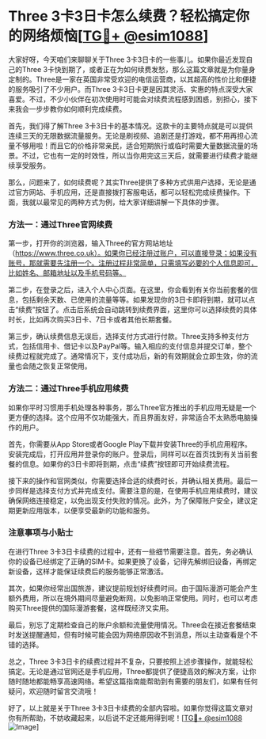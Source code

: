 # Three 3卡3日卡怎么续费？轻松搞定你的网络烦恼[[TG💪+ @esim1088](https://t.me/s/esim1088)]

大家好呀，今天咱们来聊聊关于Three 3卡3日卡的一些事儿。如果你最近发现自己的Three 3卡快到期了，或者正在为如何续费发愁，那么这篇文章就是为你量身定制的。Three是一家在英国非常受欢迎的电信运营商，以其超高的性价比和便捷的服务吸引了不少用户。而Three 3卡3日卡更是因其灵活、实惠的特点深受大家喜爱。不过，不少小伙伴在初次使用时可能会对续费流程感到困惑，别担心，接下来我会一步步教你如何顺利完成续费。

首先，我们得了解Three 3卡3日卡的基本情况。这款卡的主要特点就是可以提供连续三天的无限数据流量服务。无论是刷视频、追剧还是打游戏，都不用再担心流量不够用啦！而且它的价格非常亲民，适合短期旅行或临时需要大量数据流量的场景。不过，它也有一定的时效性，所以当你用完这三天后，就需要进行续费才能继续享受服务。

那么，问题来了，如何续费呢？其实Three提供了多种方式供用户选择，无论是通过官方网站、手机应用，还是直接拨打客服电话，都可以轻松完成续费操作。下面，我就以最常见的两种方式为例，给大家详细讲解一下具体的步骤。

### 方法一：通过Three官网续费

第一步，打开你的浏览器，输入Three的官方网站地址（https://www.three.co.uk）。如果你已经注册过账户，可以直接登录；如果没有账号，那就需要先注册一个。注册过程非常简单，只需填写必要的个人信息即可，比如姓名、邮箱地址以及手机号码等。

第二步，在登录之后，进入个人中心页面。在这里，你会看到有关你当前套餐的信息，包括剩余天数、已使用的流量等等。如果发现你的3日卡即将到期，就可以点击“续费”按钮了。点击后系统会自动跳转到续费界面，这里你可以选择续费的具体时长，比如再次购买3日卡、7日卡或者其他长期套餐。

第三步，确认续费信息无误后，选择支付方式进行付款。Three支持多种支付方式，包括信用卡、借记卡以及PayPal等。输入相应的支付信息并提交订单，整个续费过程就完成了。通常情况下，支付成功后，新的有效期就会立即生效，你的流量也会随之恢复正常使用。

### 方法二：通过Three手机应用续费

如果你平时习惯用手机处理各种事务，那么Three官方推出的手机应用无疑是一个更方便的选择。这个应用不仅功能强大，而且界面友好，非常适合不太熟悉电脑操作的用户。

首先，你需要从App Store或者Google Play下载并安装Three的手机应用程序。安装完成后，打开应用并登录你的账户。登录后，同样可以在首页找到有关当前套餐的信息。如果你的3日卡即将到期，点击“续费”按钮即可开始续费流程。

接下来的操作和官网类似，你需要选择合适的续费时长，并确认相关费用。最后一步同样是选择支付方式并完成支付。需要注意的是，在使用手机应用续费时，建议确保网络连接稳定，以免出现支付失败的情况。此外，为了保障账户安全，建议定期更新应用版本，以便享受最新的功能和服务。

### 注意事项与小贴士

在进行Three 3卡3日卡续费的过程中，还有一些细节需要注意。首先，务必确认你的设备已经绑定了正确的SIM卡。如果更换了设备，记得先解绑旧设备，再绑定新设备，这样才能保证续费后的服务能够正常激活。

其次，如果你经常出国旅游，建议提前规划好续费时间。由于国际漫游可能会产生额外费用，所以在境外期间尽量避免断网，以免影响正常使用。同时，也可以考虑购买Three提供的国际漫游套餐，这样既经济又实用。

最后，别忘了定期检查自己的账户余额和流量使用情况。Three会在接近套餐结束时发送提醒通知，但有时候可能会因为网络原因收不到消息，所以主动查看是个不错的选择。

总之，Three 3卡3日卡的续费过程并不复杂，只要按照上述步骤操作，就能轻松搞定。无论是通过官网还是手机应用，Three都提供了便捷高效的解决方案，让你随时随地都能畅享高速网络。希望这篇指南能帮助到有需要的朋友们，如果有任何疑问，欢迎随时留言交流哦！

好了，以上就是关于Three 3卡3日卡续费的全部内容啦。如果你觉得这篇文章对你有所帮助，不妨收藏起来，以后说不定还能用得到呢！[[TG💪+ @esim1088](https://t.me/s/esim1088) ![Image](https://i.postimg.cc/4NQfJmqS/Snipaste-2025-05-13-00-14-12.png)]